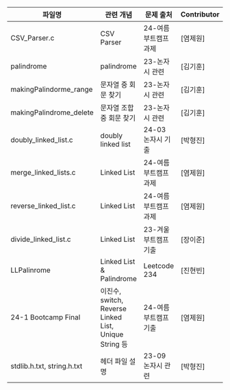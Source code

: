 | 파일명   | 관련 개념     | 문제 출처            | Contributor |
|----------|---------------|----------------------|-------------|
| CSV_Parser.c    | CSV Parser    | 24-여름 부트캠프 과제     | [염제원]      |
| palindrome   | palindrome    | 23-논자시 관련     | [김기훈]      |
| makingPalindorme_range   | 문자열 중 회문 찾기    | 23-논자시 관련     | [김기훈]      |
| makingPalindrome_delete   | 문자열 조합 중 회문 찾기    | 23-논자시 관련     | [김기훈]      |
| doubly_linked_list.c    | doubly linked list    | 24-03 논자시 기출    | [박형진]      |
| merge_linked_lists.c    | Linked List    | 24-여름 부트캠프 과제     | [염제원]      |
| reverse_linked_list.c    | Linked List    | 24-여름 부트캠프 과제     | [염제원]      |
| divide_linked_list.c    | Linked List    | 23-겨울 부트캠프 기출     | [장이준]      |
| LLPalinrome    | Linked List & Palindrome   | Leetcode 234    | [진현빈]      |
| 24-1 Bootcamp Final    | 이진수, switch, Reverse Linked List, Unique String 등 | 24-여름 부트캠프 기출  | [염제원]      |
| stdlib.h.txt, string.h.txt   |  헤더 파일 설명   |   23-09 논자시 관련   |  [박형진]    |

